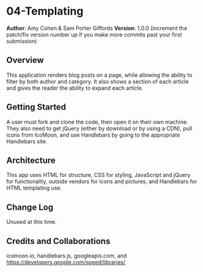 # 04-Templating

**Author**: Amy Cohen & Sam Porter Giffords
**Version**: 1.0.0 (increment the patch/fix version number up if you make more commits past your first submission)

## Overview
This application renders blog posts on a page, while allowing the ability to filter by both author and category.  It also shows a section of each article and gives the reader the ability to expand each article. 

## Getting Started
A user must fork and clone the code, then open it on their own machine.  They also need to get jQuery (either by download or by using a CDN), pull icons from IcoMoon, and use Handlebars by going to the appropriate Handlebars site. 


## Architecture
This app uses HTML for structure, CSS for styling, JavaScript and jQuery for functionality, outside vendors for icons and pictures, and Handlebars for HTML templating use.  


## Change Log
Unused at this time.

## Credits and Collaborations
icomoon.io, handlebars.js, googleapis.com, and https://developers.google.com/speed/libraries/